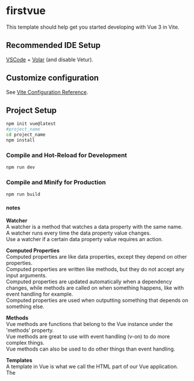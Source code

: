 # firstvue

This template should help get you started developing with Vue 3 in Vite.

## Recommended IDE Setup

[VSCode](https://code.visualstudio.com/) + [Volar](https://marketplace.visualstudio.com/items?itemName=Vue.volar) (and disable Vetur).

## Customize configuration

See [Vite Configuration Reference](https://vitejs.dev/config/).

## Project Setup


```sh
npm init vue@latest
#project_name
cd project_name
npm install
```

### Compile and Hot-Reload for Development

```sh
npm run dev
```

### Compile and Minify for Production

```sh
npm run build
```
#### notes
**Watcher**</br>
A watcher is a method that watches a data property with the same name.</br>
A watcher runs every time the data property value changes.</br>
Use a watcher if a certain data property value requires an action.</br>

**Computed Properties**</br>
Computed properties are like data properties, except they depend on other properties.</br>
Computed properties are written like methods, but they do not accept any input arguments.</br>
Computed properties are updated automatically when a dependency changes, while methods are called on when something happens, like with event handling for example.</br>
Computed properties are used when outputting something that depends on something else.</br>

**Methods**</br>
Vue methods are functions that belong to the Vue instance under the 'methods' property.</br>
Vue methods are great to use with event handling (v-on) to do more complex things.</br>
Vue methods can also be used to do other things than event handling.</br>

**Templates**</br>
A template in Vue is what we call the HTML part of our Vue application.</br>
The <template> tag will later be used in *.vue files to structure our code in a better way.</br>
It is possible to use template as a configuration option in the Vue instance, and put the HTML code inside.</br>

**Components**</br>
Components in Vue lets us decompose our web page into smaller pieces that are easy to work with.</br>
We can work with a Vue component in isolation from the rest of the web page, with its own content and logic.</br>
A web page often consists of many Vue components.</br>
- *Create a new folder components inside the src folder.*
    - *create a new file FoodItem.vue inside the components*

**Props**
Props is a configuration option in Vue.
With props we can pass data to the components via custom attributes to the component tag.
eg
```vue
<food-item food-name="Apples"/>
```
Boolean props:</br>
To pass props with a data type different to String, we must write **v-bind**: in front of the attribute we want to pass.

**Modify Props</br>**
When a component is created in the parent element we are not allowed to change the value of the prop received in the child element. So inside FoodItem.vue we cannot change the value of the ***'isFavorite'*** prop we get from App.vue. The prop is read-only from the parent, which is App.vue in our case.</br>

**Emit**</br>
With the built-in $emit() method in Vue we can create a custom event in the child component that can be captured in the parent element.</br>
Props are used to send data from the parent element to the child component, and $emit() is used to do the oposite: to pass information from the child component to the parent.</br>
```vue
<script>
export default {  
//Props must be declared in the component, while emits are just recommended to be documented.
  props: ['foodName','foodDesc','isFavorite'],
  emits: ['toggle-favorite'],
  methods: {
    toggleFavorite() {
        //emits a 'toggle-favourite event with a parameter of the prop'
      this.$emit('toggle-favorite', this.foodName);
    }
  }
};
</script>
```
**Fallthrough Attributes**

A component can be called with attributes that are not declared as props, and they will simply fall through to the root element in the component.

With fallthrough attributes you get a better overview from the parent where the component is created, and it simplifies our code because we don't need to declare the attribute as a prop.

Typical attributes used to fall through are class, style and v-on.

**Scoped Styling**

Styling defined inside the <style> tag in a component, or in App.vue, is actually available globally in all components.

To keep the styling limited locally to just the component, we can use the scope attribute on that component: <style scoped> like below

```vue
<template>
  <p>This p-tag belongs to 'CompOne.vue'</p>
</template>

<script></script>

<style scoped>
  p {
    background-color: pink;
    width: 150px;
  }
</style>
```
**Local vs Global Components**

The way we have included components so far makes them accessible from all *.vue files in a project. **ie, as they are being loaded from the main.js**

Components can be made to be local, meaning that they are only accessible inside a specific *.vue file.

let's make to do list Available locally only at App.vue

**Slots**

Slots are a powerful feature in Vue that allow for more flexible and reusable components.

We use slots in Vue to send content from the parent into the <template> of a child component.

**v-slot**

We need the v-slot directive to refer to named slots.

Named slots allow for more control over where the content is placed within the child component's template.

Named slots can be used to create more flexible and reusable components.

```js
//defination
<h3>Component</h3>
<div>
  <slot></slot>
</div>
<div>
  <slot name="bottomSlot"></slot>
</div>
//The shorthand for v-slot: is #.
<slot-comp v-slot:topSlot>'Hello!'</slot-comp> //as
<slot-comp #topSlot>'Hello!'</slot-comp>
```

**Scoped Slots**

A Scoped slot provides local data from the component so that the parent can choose how to render it.[Scoped Slots](https://www.w3schools.com/vue/vue_scoped-slots.php)

```vue
<template>
  <slot
    v-for="x in foods"
    :key="x"
    :foodName="x"
  ></slot>
</template>

<script>
  export default {
    data() {
      return {
        foods: ['Apple','Pizza','Rice','Fish','Cake']
      }
    }
  }
</script>
//now in the parent App.vue
<slot-comp v-slot="food">
  <h2>{{ food.foodName }}</h2>
</slot-comp>
```
***Dynamic Components**

Dynamic Components can be used to flip through pages within your page, like tabs in your browser, with the use of the ***'is'*** attribute.

```js
//to remeber the state in the component give it a name attribute
<script>
  export default {
    name: 'CompOne',
    data() {
      return {
        imgSrc: 'img_question.svg'
      }
    }
  }
</script>
//in the parent 
<template>
  <h1>Dynamic Components</h1>
  <p>App.vue switches between which component to show.</p>
  <button @click="toggleValue = !toggleValue">
    Switch component
  </button>
  <KeepAlive include="CompOne"> <!--<KeepAlive include="CompOne, CompThree" :max="2"> for mutliple max for maximum componets to keep the state-->
    <component :is="activeComp"></component>
  </KeepAlive>
</template>
```

**Vue Teleport**

The Vue <Teleport> tag is used to move content to a different place in the DOM structure.everything else can be done normally/all operations

```vue
<Teleport to="body">
  <p>Hello!</p>
</Teleport>
```
**[Vue HTTP](https://www.w3schools.com/vue/vue_http.php)**

Here is example of fetching text from a text file

```vue
<template>
  <div>
    <button @click="fetchData">Fetch Data</button>
    <p v-if="data">{{ data }}</p>
  </div>
</template>

<script>
export default {
  data() {
    return {
      data: null,
    };
  },
  methods: {
    //The async operator tells the browser that the method is asynchronous, which means that it waits for something, and the browser can continue to do other tasks while it waits for the method to complete.

    //To wait for the response to be fulfilled, with the data we want, we need to use the await operator in front of the fetch() method:

    //To get the text inside the file.txt file we need to use the text() method on the response
    async fetchData() {
      const response = await fetch("file.txt");
      this.data = await response.text();
    }
  }
};
</script>
```
**Vue Templates Refs**

Vue Template Refs are used to refer to specific DOM elements.

When the ref attribute is set on an HTML tag, the resulting DOM element is added to the $refs object.

We can use the ref attribute and the $refs object in Vue as an alternative to methods in plain JavaScript like ***getElementById() or querySelector()***.

```vue
<template>
  <h1>Example</h1>
  <p>Start writing inside the input element, and the text will be copied into the last paragraph by the use of the '$refs' object.</p>
  <input ref="inputEl" @input="getRefs" placeholder="Write something..">
  <p ref="pEl"></p>
</template>

<script>
  export default {
    methods: {
      getRefs() { 
        this.$refs.pEl.innerHTML = this.$refs.inputEl.value;
      }
    }
  };
</script>
<script>
//'ref' with v-for HTML elements created with v-for, with the ref attribute, will be added to the $refs object as an array.
<ul>
    <li v-for="x in liTexts" ref="liEl">{{ x }}</li>
</ul>
   methods: {
      getValue() { 
        this.thirdEl = this.$refs.liEl[2].innerHTML;
        console.log("this.$refs.liEl = ",this.$refs.liEl);
      }
    }
</script>
```

**Vue Lifecycle Hooks**

Lifecycle hooks in Vue are certain stages in the lifecycle of a component where we can add code to do things.

<pre>
- beforeCreate - created - beforeMount - mounted - beforeUpdate - updated - beforeUnmount - unmounted - errorCaptured
- renderTracked - renderTriggered - activated - deactivated - serverPrefetch
</pre>

**Provide/Inject**

Provide/Inject in Vue is used to provide data from one component to other components, particularly in large projects.

Provide makes data available to other components.

Inject is used to get the provided data.

Provide/Inject is a way to share data as an alternative to passing data using props.

```vue
<template>
  <h1>Food</h1>
  <div @click="this.activeComp = 'food-about'" class="divBtn">About</div>
  <div @click="this.activeComp = 'food-kinds'" class="divBtn">Kinds</div>
  <div id="divComp">
    <component :is="activeComp"></component>
  </div>
</template>

<script>
export default {
  data() {
    return {
      activeComp: 'food-about',
      foods: [
        { name: 'Pizza', imgUrl: '/img_pizza.svg' },
        { name: 'Apple', imgUrl: '/img_apple.svg' },
        { name: 'Cake', imgUrl: '/img_cake.svg' },
        { name: 'Fish', imgUrl: '/img_fish.svg' },
        { name: 'Rice', imgUrl: '/img_rice.svg' }
      ]
    }
  },
  provide() {
    return {
      foods: this.foods
    }
  }
}
</script>
//To use it elsewhere in a different component
<script>
export default {
    inject: ['foods']
}
</script>

```
**[Vue Routing](https://www.w3schools.com/vue/vue_routing.php)**

Routing in Vue is used to navigate the Vue application, and it happens on the client side (in the browser) without full page reload, which results in a faster user experience.

Routing is a way to navigate, similar to how we have used dynamic components earlier.

With routing we can use the URL address to direct someone to a specific place in our Vue application.

```bash
npm install vue-router@4
```
```js
import { createApp } from 'vue'
import { createRouter, createWebHistory } from 'vue-router'

import App from './App.vue'
import FoodItems from './components/FoodItems.vue'
import AnimalCollection from './components/AnimalCollection.vue'

const router = createRouter({
    history: createWebHistory(),
    routes: [
        { path: '/animals', component: AnimalCollection },
        { path: '/food', component: FoodItems },
    ]
});

const app = createApp(App)
app.use(router);
app.mount('#app')

//in APP>View
<template>
  <p>Choose what part of this page you want to see:</p>
  <router-link to="/animals">Animals</router-link>
  <router-link to="/food">Food</router-link><br>
  <div>
    <router-view></router-view>
  </div>
</template>
```

**[vue Forms](https://www.w3schools.com/vue/vue_form-inputs.php)**
for more info see the above link.

```vue
<template>
  <h1>Radio Buttons in Vue</h1>
  <form @submit.prevent="registerAnswer">
    <p>What is your favorite animal?</p>
    <label>
      <input type="radio" name="favAnimal" v-model="inpVal" value="Cat"> Cat
    </label>
    <label>
      <input type="radio" name="favAnimal" v-model="inpVal" value="Dog"> Dog
    </label>
    <label>
      <input type="radio" name="favAnimal" v-model="inpVal" value="Turtle"> Turtle
    </label>
    <label>
      <input type="radio" name="favAnimal" v-model="inpVal" value="Moose"> Moose
    </label>
    <button type="submit">Submit</button>
  </form>
  <div>
    <h3>Submitted choice:</h3>
    <p id="pAnswer">{{ inpValSubmitted }}</p>
  </div>
</template>

<script>
export default {
  data() {
    return {
      inpVal: '',
      inpValSubmitted: 'Not submitted yet'
    }
  },
  methods: {
    registerAnswer() {
      if(this.inpVal) {
        this.inpValSubmitted = this.inpVal;
      }
    }
  }
}
</script>

<style scoped>
  div {
    border: dashed black 1px;
    border-radius: 10px;
    padding: 0 20px 20px 20px;
    margin-top: 20px;
    display: inline-block;
  }
  button {
    margin: 10px;
  }
  label {
    display: block;
    width: 80px;
    padding: 5px;
  }
  label:hover {
    cursor: pointer;
    background-color: rgb(211, 244, 211);
    border-radius: 5px;
  }
  #pAnswer {
    background-color: lightgreen;
    padding: 5px;
  }
</style>
```
**VUe Animations**

The built-in <Transition> component in Vue helps us to do animations when elements are added or removed with v-if, v-show or with dynamic components.[Animations](https://www.w3schools.com/vue/vue_animations.php)

The built-in [<TransitionGroup>](https://www.w3schools.com/vue/vue_animations_v-for.php) component in Vue helps us to animate elements that are added to our page with v-for.

There is nothing wrong with using plain CSS transitions and animations in other cases.

**Vue Build**

When a Vue project is finished, it should move from being in "development mode" into "build" mode.

The build command compiles our Vue project into .html, .js and .css files that are optimized to run directly in the browser.

We build our Vue project to create files on a server for others to access.

```bash
npm run build
#To see your built project in the browser, use the commando:
npm run preview
# this opens a browser window that displays the built project from the dist folder.
```

**VUe Compositions API**

The Composition API is an alternative way of writing Vue applications to the Options API that is used elsewhere in this repo.

In Composition API we can write code more freely, but it requires a deeper understanding, and it is considered to be less beginner-friendly

With Composition API, logic is written using imported Vue functions instead of using the Vue instance structure that we are used to from Options API

***Compositions API***

```vue

<template>
  <h1>Example</h1>
  <img src="/img_typewriter.jpeg" alt="Typewriter">
  <p>Typewriters left in storage: {{ typeWriters }}</p>
  <button @click="remove">Remove one</button>
  <p style="font-style: italic;">"{{ storageComment }}"</p>
</template>

<script setup>
//the setup attribute makes it easier to use Composition API. For example, by using the setup attribute, variables and functions can be used directly inside the <template>.
//ref and computed must be imported before they can be used. In Options API, we do not need to import anything to declare reactive variables or to use computed properties.
  import { ref, computed } from 'vue'

//ref is used to declare the 'typewriters' property as reactive with '10' as the initial value.
  const typeWriters = ref(10);

  function remove(){
    if(typeWriters.value>0){
      typeWriters.value--;
    }
  }

  const storageComment = computed(
    function(){
      if(typeWriters.value > 5) {
        return "Many left"
      }
      else if(typeWriters.value > 0){
        return "Very few left"
      }
      else {
        return "No typewriters left"
      }
    }
  )
</script>

```
***The options API***

```vue
<template>
  <h1>Example</h1>
  <img src="/img_typewriter.jpeg" alt="Typewriter">
  <p>Typewriters left in storage: {{ typeWriters }}</p>
  <button @click="remove">Remove one</button>
  <p style="font-style: italic;">"{{ storageComment }}"</p>
</template>

<script>
export default {
  data() { 
    return {
      typeWriters: 10
    };
  },
  methods: {
    remove(){
      if(this.typeWriters>0){
        this.typeWriters--;
      }
    }
  },
  computed: {
    storageComment(){
      if(this.typeWriters > 5) {
        return "Many left"
      }
      else if(this.typeWriters > 0){
        return "Very few left"
      }
      else {
        return "No typewriters left"
      }
    }
  }
}
</script>
```

***[Vue Instance Options](https://www.w3schools.com/vue/vue_ref_options.php)***

data:   	contains the data properties we set up and their initial values

methods:    contains the methods we write

computed:	contains the computed properties we make, that are used as data properties, but are written like functions with a return and no arguments, and gets called whenever a dependency is changed

watch:  	contains the watchers we make, which are like functions that get called whenever a data property with the same name is changed

props:  	contains the props of a component, that are used as custom attributes by the parent component

emits:  	contains the emits of a component, the custom events a component emits to its parent component

expose: 	contains a list of public properties. Properties that are not exposed, are kept private to the component


***[Vue Built-in Attributes](https://www.w3schools.com/vue/vue_ref_builtin-attributes.php)***

is:     Refers to the current active dynamic component

key:	Gives a unique value to elements created with v-for

ref:	Gives a reference to an element in the template so that the element can be manipulated later in the script.


***[Vue Built-in Components](https://www.w3schools.com/vue/vue_ref_builtin-components.php)***

/</KeepAlive>:   	Remembers the state of non-active dynamic components

/<Suspense>: 	Used with asynchronous components to render the content of the fallback slot while waiting for the asynchronous component to resolve so that it can render the content of the default slot. Warning: This built-in component is experimental, and not globally supported.

/<Teleport>: 	Moves an element to another place in the DOM structure

/<Transition>:  	Animates an element as it is removed from, or added to, our application with v-if or v-show, or with dynamic components.

/<TransitionGroup>:  	Animates elements that are added to our page with v-for

***[Vue Built-in Elements](https://www.w3schools.com/vue/vue_ref_builtin-elements.php)***

<component>:   	Creates a dynamic component

<slot>: 	Creates a slot where the child component can receive content from the parent

<template>: 	Creates a placeholder for content without being rendered itself

***[Vue Component Instance](https://www.w3schools.com/vue/vue_ref_component-instance.php)***

- objects
$attrs: 	Represents the fallthrough attributes and event listeners set on the component tag.

$data:  	Represents the properties stored in the data part of the Vue instance.

$el:    	Represents the root DOM node of the Vue component.

$parent:    Represents the Vue instance of the parent component.

$props: 	Represents the props declared in the receiving component.

$refs:  	Represents the DOM elements marked with the built-in 'ref' attribute.

$root:  	Represents the Vue instance of the root component of the total Vue application.

$slots: 	Represents the slots provided by the parent component.

- methods

$emit():    	triggers a custom event that is used to communicate up to the parent component

$forceUpdate(): 	forces a re-render of the Vue application

$nextTick():    	waits for the DOM update cycle of the current Vue component to finish before executing

$watch():   	is used to create watchers, and returns a stop function we can use to stop the watcher

***[Vue Directives](https://www.w3schools.com/vue/vue_ref_directives.php)***

v-bind: 	Binds an attribute to a data property

v-cloak:    Hides an un-compiled template until it is ready

v-for:  	Renders a list of elements

v-html: 	Outputs HTML code in the template

v-if:   	Renders an element conditionally

v-else-if:	Renders an element conditionally when the first part of the if-statement is false

v-else: 	Renders an element when the first part of the if-statement is false

v-memo: 	Holds back rendering of an element until a change is detected in one or more specified properties

v-model:    Creates a two-way binding between an input element and the corresponding data property

v-on:   	Connects an event to an action

v-once: 	Renders an element only once

v-pre:  	Skips compilation of an element and its content

v-show: 	Toggles an element's visibility conditionally

v-slot:  	Directs content to a named slot

v-text: 	Updates an element's text content

***[Vue Lifecycle Hooks](https://www.w3schools.com/vue/vue_ref_lifecycle-hooks.php)***

beforeCreate:   	happens before all the other lifecycle hooks

created:        	the component is initialized, and we can access component instance properties

beforeMount:    	the component is not mounted yet, so we can not access DOM elements

mounted:        	the component is mounted to the DOM tree, so we can access DOM elements

beforeUpdate:   	happens when Vue's reactive system has detected a change that requires a new rendering

updated:        	happens right after the DOM tree has updated

beforeUnmount:  	happens just before a component is removed from the DOM

unmounted:      	happens after a component is removed from the DOM

errorCaptured:  	happens when an error happens in a child/descendant component

renderTracked:  	happens when a render function is set to track, or monitor, a reactive component

renderTriggered:   	happens when there is a change in a tracked reactive component, so that a new render is triggered

activated:      	happens when a cached dynamic component is added (but is already in the DOM)

deactivated:    	happens when a cached dynamic component is removed (but not from the DOM)

serverPrefetch: 	happens during server-side rendering (SSR)
